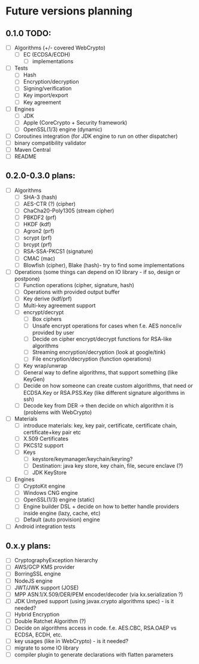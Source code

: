 # Future versions planning

## 0.1.0 TODO:

* [ ] Algorithms (+/- covered WebCrypto)
    * [ ] EC (ECDSA/ECDH)
        * [ ] implementations
* [ ] Tests
    * [ ] Hash
    * [ ] Encryption/decryption
    * [ ] Signing/verification
    * [ ] Key import/export
    * [ ] Key agreement
* [ ] Engines
    * [ ] JDK
    * [ ] Apple (CoreCrypto + Security framework)
    * [ ] OpenSSL(1/3) engine (dynamic)
* [ ] Coroutines integration (for JDK engine to run on other dispatcher)
* [ ] binary compatibility validator
* [ ] Maven Central
* [ ] README

## 0.2.0-0.3.0 plans:

* [ ] Algorithms
    * [ ] SHA-3 (hash)
    * [ ] AES-CTR (?) (cipher)
    * [ ] ChaCha20-Poly1305 (stream cipher)
    * [ ] PBKDF2 (prf)
    * [ ] HKDF (kdf)
    * [ ] Agron2 (prf)
    * [ ] scrypt (prf)
    * [ ] brcypt (prf)
    * [ ] RSA-SSA-PKCS1 (signature)
    * [ ] CMAC (mac)
    * [ ] Blowfish (cipher), Blake (hash)- try to find some implementations
* [ ] Operations (some things can depend on IO library - if so, design or postpone)
    * [ ] Function operations (cipher, signature, hash)
    * [ ] Operations with provided output buffer
    * [ ] Key derive (kdf/prf)
    * [ ] Multi-key agreement support
    * [ ] encrypt/decrypt
        * [ ] Box ciphers
        * [ ] Unsafe encrypt operations for cases when f.e. AES nonce/iv provided by user
        * [ ] Decide on cipher encrypt/decrypt functions for RSA-like algorithms
        * [ ] Streaming encryption/decryption (look at google/tink)
        * [ ] File encryption/decryption (function operations)
    * [ ] Key wrap/unwrap
    * [ ] General way to define algorithms, that support something (like KeyGen)
    * [ ] Decide on how someone can create custom algorithms, that need or ECDSA.Key or RSA.PSS.Key (like different signature algorithms in
      ssh)
    * [ ] Decode key from DER -> then decide on which algorithm it is (problems with WebCrypto)
* [ ] Materials
    * [ ] introduce materials: key, key pair, certificate, certificate chain, certificate+key pair etc
    * [ ] X.509 Certificates
    * [ ] PKCS12 support
    * [ ] Keys
        * [ ] keystore/keymanager/keychain/keyring?
        * [ ] Destination: java key store, key chain, file, secure enclave (?)
        * [ ] JDK KeyStore
* [ ] Engines
    * [ ] CryptoKit engine
    * [ ] Windows CNG engine
    * [ ] OpenSSL(1/3) engine (static)
    * [ ] Engine builder DSL + decide on how to better handle providers inside engine (lazy, cache, etc)
    * [ ] Default (auto provision) engine
* [ ] Android integration tests

## 0.x.y plans:

* [ ] CryptographyException hierarchy
* [ ] AWS/GCP KMS provider
* [ ] BorringSSL engine
* [ ] NodeJS engine
* [ ] JWT/JWK support (JOSE)
* [ ] MPP ASN.1/X.509/DER/PEM encoder/decoder (via kx.serialization ?)
* [ ] JDK Untyped support (using javax.crypto algorithms spec) - is it needed?
* [ ] Hybrid Encryption
* [ ] Double Ratchet Algorithm (?)
* [ ] Decide on algorithms access in code. f.e. AES.CBC, RSA.OAEP vs ECDSA, ECDH, etc.
* [ ] key usages (like in WebCrypto) - is it needed?
* [ ] migrate to some IO library
* [ ] compiler plugin to generate declarations with flatten parameters
